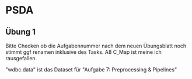 # PSDA


## Übung 1
Bitte Checken ob die Aufgabennummer nach dem neuen Übungsblatt noch stimmt ggf renamen inklusive des Tasks. A8 C_Map ist meine ich rausgefallen. 

"wdbc.data" ist das Dataset für "Aufgabe 7: Preprocessing & Pipelines"
